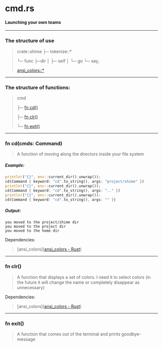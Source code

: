 # cmd.rs

#### Launching your own teams

---

### The structure of use

> crate::shime
> ├─ tokenize::*
> 
> └─ func
>  ├─dir
>  │ ├─ self
>  │ └─ go
>  └─ say,
> 
> [ansi_colors::*](https://docs.rs/ansi-colors/0.3.0/ansi_colors/)

---

### The structure of functions:

> cmd
> 
> ├─ [fn cd()](https://github.com/h1kkar/shime-doc/blob/main/src/main/cmd.md#fn-cd)
> 
> ├─ [fn clr()](https://github.com/h1kkar/shime-doc/blob/main/src/main/cmd.md#fn-clr)
> 
> └─ [fn exit()](https://github.com/h1kkar/shime-doc/blob/main/src/main/cmd.md#fn-exit)

---

### fn cd(cmds: Command)

> A function of moving along the directors inside your file system

##### Example:

```rust
println!("{}", env::current_dir().unwrap());
cd(Command { keyword: "cd".to_string(), args: "project/shime" })
println!("{}", env::current_dir().unwrap());
cd(Command { keyword: "cd".to_string(), args: ".." })
println!("{}", env::current_dir().unwrap());
cd(Command { keyword: "cd".to_string(), args: "" })
```

##### Output:

```
you moved to the project/shime dir
you moved to the project dir
you moved to the home dir
```

Dependencies:

> [ansi_colors]([ansi_colors - Rust](https://docs.rs/ansi-colors/0.3.0/ansi_colors/))

---

### fn clr()

> A function that displays a set of colors.
> I need it to select colors (in the future it will change the name or completely disappear as unnecessary)

Dependencies:

> [ansi_colors]([ansi_colors - Rust](https://docs.rs/ansi-colors/0.3.0/ansi_colors/))

---

### fn exit()

> A function that comes out of the terminal and prints goodbye-message
